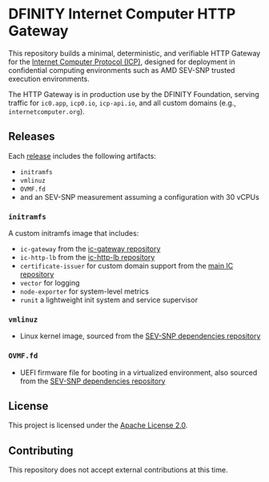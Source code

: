 # DFINITY Internet Computer HTTP Gateway

This repository builds a minimal, deterministic, and verifiable HTTP Gateway for the
[Internet Computer Protocol (ICP)](https://internetcomputer.org), designed for deployment
in confidential computing environments such as AMD SEV-SNP trusted execution environments.

The HTTP Gateway is in production use by the DFINITY Foundation, serving traffic for
`ic0.app`, `icp0.io`, `icp-api.io`, and all custom domains (e.g., `internetcomputer.org`).

## Releases

Each [release](https://github.com/dfinity/http-gateway-release/releases) includes the following artifacts:

- `initramfs`
- `vmlinuz`
- `OVMF.fd`
- and an SEV-SNP measurement assuming a configuration with 30 vCPUs

### `initramfs`

A custom initramfs image that includes:

- `ic-gateway` from the [ic-gateway repository](https://github.com/dfinity/ic-gateway)
- `ic-http-lb` from the [ic-http-lb repository](https://github.com/dfinity/ic-http-lb)
- `certificate-issuer` for custom domain support from the [main IC repository](https://github.com/dfinity/ic/tree/master/rs/boundary_node/certificate_issuance/certificate_issuer)
- `vector` for logging
- `node-exporter` for system-level metrics
- `runit` a lightweight init system and service supervisor

### `vmlinuz`

- Linux kernel image, sourced from the [SEV-SNP dependencies repository](https://github.com/dfinity/sev-snp-deps)

### `OVMF.fd`

- UEFI firmware file for booting in a virtualized environment, also sourced from the [SEV-SNP dependencies repository](https://github.com/dfinity/sev-snp-deps)

## License

This project is licensed under the [Apache License 2.0](LICENSE).

## Contributing

This repository does not accept external contributions at this time.
